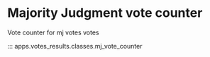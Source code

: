 # Majority Judgment vote counter

Vote counter for mj votes votes

::: apps.votes_results.classes.mj_vote_counter